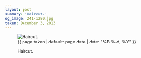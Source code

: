 ```yaml
---
layout: post
summary: 'Haircut.'
og_image: 241-1280.jpg
taken: December 3, 2013
---
```


<figure class="post">
<img alt="Haircut." sizes="(min-width: 700px) 50vw, calc(100vw - 2rem)" src="{{ site.assets_url }}/241-640.jpg" srcset="{{ site.assets_url }}/241-1280.jpg 1280w, {{ site.assets_url }}/241-960.jpg 960w, {{ site.assets_url }}/241-640.jpg 640w, {{ site.assets_url }}/241-320.jpg 320w"/>
<figcaption>
<time>{{ page.taken | default: page.date | date: "%B %-d, %Y" }}</time>
<p>Haircut.</p>
</figcaption>
</figure>

